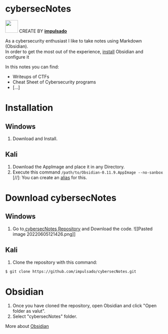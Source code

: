 # cybersecNotes
<img width="40" src="https://user-images.githubusercontent.com/72570835/160851125-da20806b-a367-4e2c-8253-bdd620191ac5.jpg"/> CREATE BY [**impulsado**](https://www.instagram.com/impulsado/)

As a cybersecurity enthusiast I like to take notes using Markdown (Obsidian). <br/>
In order to get the most out of the experience, [install](https://obsidian.md/) Obsidian and configure it<br/>

In this notes you can find:
- Writeups of CTFs
- Cheat Sheet of Cybersecurity programs
- [...]

# Installation
## Windows
1. Download and Install.

## Kali
1. Download the AppImage and place it in any Directory.
2. Execute this command `/path/to/Obsidian-0.11.9.AppImage --no-sanbox`
[//]: You can create an [alias](obsidian://open?vault=cybersecNotes&file=Cheat%20Sheet%2FAliases) for this. 


# Download cybersecNotes
## Windows
1. Go to[ cybersecNotes Repository](https://github.com/impulsado/cybersecNotes) and Download the code.
![[Pasted image 20220605121426.png]]

## Kali
1. Clone the repository with this command:
```bash
$ git clone https://github.com/impulsado/cybersecNotes.git
```


# Obsidian
1. Once you have cloned the repository, open Obsidian and click "Open folder as valut".
2. Select "cybersecNotes" folder.

More about [Obsidian](https://www.youtube.com/results?search_query=obsidian+note+taking)



